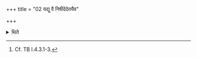 +++
title = "02 यद्यु वै निषीदेदेतयैव"

+++

<details><summary>थिते</summary>

2. If (the cow) sits having addressed her with the same (verse) (but with a change in the first quarter viz.) yasmād bhīṣā nyaśadaḥ, then having caused her to stand up with Udasthāt devyaditiḥ.., having milked her, one should give it to a Brāhmaṇa whose food he may (should) not eat in the future. It is known from a Brāhmaṇa-text: "One thereby attaches her one's poverty, one's evil to him."[^1]  


[^1]: Cf. TB I.4.3.1-3.
</details>
